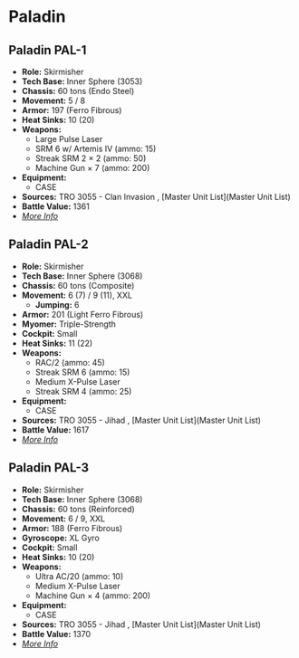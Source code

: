 # Paladin 

## Paladin PAL-1 

- **Role:** Skirmisher 
- **Tech Base:** Inner Sphere (3053) 
- **Chassis:** 60 tons (Endo Steel) 
- **Movement:** 5 / 8 
- **Armor:** 197 (Ferro Fibrous) 
- **Heat Sinks:** 10 (20) 
- **Weapons:** 
  - Large Pulse Laser 
  - SRM 6 w/ Artemis IV (ammo: 15) 
  - Streak SRM 2 × 2 (ammo: 50) 
  - Machine Gun × 7 (ammo: 200) 
- **Equipment:** 
  - CASE 
- **Sources:** TRO 3055 - Clan Invasion , [Master Unit List](Master Unit List) 
- **Battle Value:** 1361 
- [*More Info*](paladin/paladin_pal-1.md) 

## Paladin PAL-2 

- **Role:** Skirmisher 
- **Tech Base:** Inner Sphere (3068) 
- **Chassis:** 60 tons (Composite) 
- **Movement:** 6 (7) / 9 (11), XXL 
  - **Jumping:** 6 
- **Armor:** 201 (Light Ferro Fibrous) 
- **Myomer:** Triple-Strength 
- **Cockpit:** Small 
- **Heat Sinks:** 11 (22) 
- **Weapons:** 
  - RAC/2 (ammo: 45) 
  - Streak SRM 6 (ammo: 15) 
  - Medium X-Pulse Laser 
  - Streak SRM 4 (ammo: 25) 
- **Equipment:** 
  - CASE 
- **Sources:** TRO 3055 - Jihad , [Master Unit List](Master Unit List) 
- **Battle Value:** 1617 
- [*More Info*](paladin/paladin_pal-2.md) 

## Paladin PAL-3 

- **Role:** Skirmisher 
- **Tech Base:** Inner Sphere (3068) 
- **Chassis:** 60 tons (Reinforced) 
- **Movement:** 6 / 9, XXL 
- **Armor:** 188 (Ferro Fibrous) 
- **Gyroscope:** XL Gyro 
- **Cockpit:** Small 
- **Heat Sinks:** 10 (20) 
- **Weapons:** 
  - Ultra AC/20 (ammo: 10) 
  - Medium X-Pulse Laser 
  - Machine Gun × 4 (ammo: 200) 
- **Equipment:** 
  - CASE 
- **Sources:** TRO 3055 - Jihad , [Master Unit List](Master Unit List) 
- **Battle Value:** 1370 
- [*More Info*](paladin/paladin_pal-3.md) 

